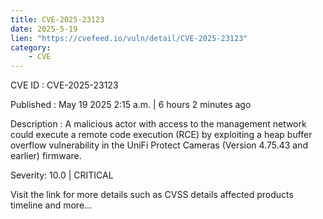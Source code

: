 ```yaml
---
title: CVE-2025-23123
date: 2025-5-19
lien: "https://cvefeed.io/vuln/detail/CVE-2025-23123"
category:
    - CVE
---
```


CVE ID : CVE-2025-23123

Published :  May 19
2025
2:15 a.m. | 6 hours
2 minutes ago

Description : A malicious actor with access to the management network could execute a remote code execution (RCE) by exploiting a heap buffer overflow vulnerability in the UniFi Protect Cameras (Version 4.75.43 and earlier) firmware.

Severity: 10.0 | CRITICAL

Visit the link for more details
such as CVSS details
affected products
timeline
and more...
